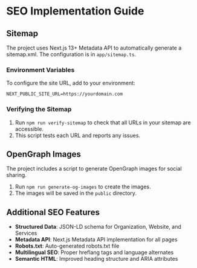 # SEO Implementation Guide

## Sitemap

The project uses Next.js 13+ Metadata API to automatically generate a sitemap.xml. The configuration is in `app/sitemap.ts`.

### Environment Variables

To configure the site URL, add to your environment:

```
NEXT_PUBLIC_SITE_URL=https://yourdomain.com
```

### Verifying the Sitemap

1. Run `npm run verify-sitemap` to check that all URLs in your sitemap are accessible.
2. This script tests each URL and reports any issues.

## OpenGraph Images

The project includes a script to generate OpenGraph images for social sharing.

1. Run `npm run generate-og-images` to create the images.
2. The images will be saved in the `public` directory.

## Additional SEO Features

- **Structured Data**: JSON-LD schema for Organization, Website, and Services
- **Metadata API**: Next.js Metadata API implementation for all pages
- **Robots.txt**: Auto-generated robots.txt file
- **Multilingual SEO**: Proper hreflang tags and language alternates
- **Semantic HTML**: Improved heading structure and ARIA attributes 